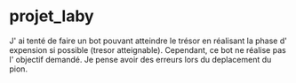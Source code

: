 # projet_laby
J' ai tenté de faire un bot pouvant atteindre le trésor en réalisant la phase d' expension si possible (tresor atteignable). Cependant, ce bot ne réalise pas l' objectif demandé. 
Je pense avoir des erreurs lors du deplacement du pion.
